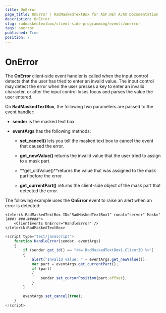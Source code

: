 ```yaml
---
title: OnError
page_title: OnError | RadMaskedTextBox for ASP.NET AJAX Documentation
description: OnError
slug: radmaskedtextbox/client-side-programming/events/onerror
tags: onerror
published: True
position: 7
---
```


# OnError



The **OnError** client-side event handler is called when the input control detects that the user has tried to enter an invalid value. The input control may detect the error when the user presses a key to enter an invalid character, or after the input control loses focus and parses the value the user entered.


On **RadMaskedTextBox**, the following two parameters are passed to the event handler:

* **sender** is the masked text box.

* **eventArgs** has the following methods:

	* **set_cancel()** lets you tell the masked text box to cancel the event that caused the error.

	* **get_newValue()** returns the invalid value that the user tried to assign to a mask part.

	* **get_oldValue()**returns the value that was assigned to the mask part before the error.

	* **get_currentPart()** returns the client-side object of the mask part that detected the error.

The following example uses the **OnError** event to raise an alert when an error is detected:

````ASPNET
<telerik:RadMaskedTextBox ID="RadMaskedTextBox1" runat="server" Mask="(###) ###-#####">
	<ClientEvents OnError="HandleError" />
</telerik:RadMaskedTextBox>

````



````JavaScript
<script type="text/javascript">
	function HandleError(sender, eventArgs)
	{
		if (sender.get_id() == "<%= RadMaskedTextBox1.ClientID %>")
		{
			alert("Invalid value: " + eventArgs.get_newValue());
			var part = eventArgs.get_currentPart();
			if (part)
			{
				sender.set_cursorPosition(part.offset);
			}
		}

		eventArgs.set_cancel(true);
	}
</script>
````


